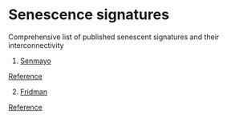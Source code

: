 # Senescence signatures

Comprehensive list of published senescent signatures and their interconnectivity

1. [Senmayo](https://github.com/HA-DKFZ/senesence_signatures/blob/main/pages/senmayo.csv)

[Reference](https://www.nature.com/articles/s41467-022-32552-1 )

2. [Fridman](https://github.com/HA-DKFZ/senesence_signatures/blob/main/pages/fridman.csv)

[Reference](https://pubmed.ncbi.nlm.nih.gov/18711403/)
